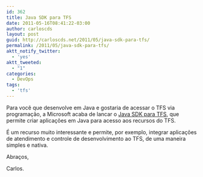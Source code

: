```yaml
---
id: 362
title: Java SDK para TFS
date: 2011-05-16T08:41:22-03:00
author: carloscds
layout: post
guid: http://carloscds.net/2011/05/java-sdk-para-tfs/
permalink: /2011/05/java-sdk-para-tfs/
aktt_notify_twitter:
  - 'yes'
aktt_tweeted:
  - "1"
categories:
  - DevOps
tags:
  - 'tfs'
---
```

Para você que desenvolve em Java e gostaria de acessar o TFS via programação, a Microsoft acaba de lancar o [Java SDK para TFS](http://blogs.msdn.com/b/bharry/archive/2011/05/16/announcing-a-java-sdk-for-tfs.aspx), que permite criar aplicações em Java para acesso aos recursos do TFS.

É um recurso muito interessante e permite, por exemplo, integrar aplicações de atendimento e controle de desenvolvimento ao TFS, de uma maneira simples e nativa.

Abraços,

Carlos.